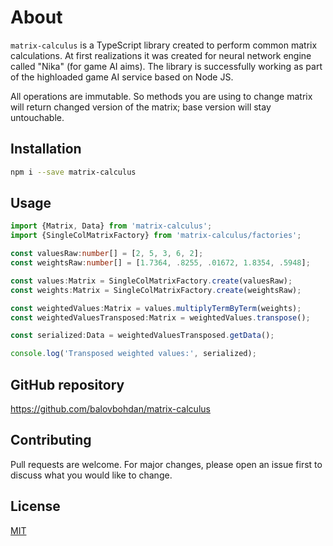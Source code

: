 # About
`matrix-calculus` is a TypeScript library created to perform common matrix calculations. At first realizations it was created for neural network engine called "Nika" (for game AI aims). The library is successfully working as part of the highloaded game AI service based on Node JS.

All operations are immutable. So methods you are using to change matrix will return changed version of the matrix; base version will stay untouchable.

## Installation
```bash
npm i --save matrix-calculus
```

## Usage
```typescript
import {Matrix, Data} from 'matrix-calculus';
import {SingleColMatrixFactory} from 'matrix-calculus/factories';

const valuesRaw:number[] = [2, 5, 3, 6, 2];
const weightsRaw:number[] = [1.7364, .8255, .01672, 1.8354, .5948];

const values:Matrix = SingleColMatrixFactory.create(valuesRaw);
const weights:Matrix = SingleColMatrixFactory.create(weightsRaw);

const weightedValues:Matrix = values.multiplyTermByTerm(weights);
const weightedValuesTransposed:Matrix = weightedValues.transpose();

const serialized:Data = weightedValuesTransposed.getData();

console.log('Transposed weighted values:', serialized);
```

## GitHub repository
https://github.com/balovbohdan/matrix-calculus

## Contributing
Pull requests are welcome. For major changes, please open an issue first to discuss what you would like to change.

## License
[MIT](https://choosealicense.com/licenses/mit/)